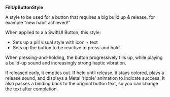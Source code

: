 **FillUpButtonStyle**

A style to be used for a button that requires a big build up & release, for example "new habit achieved!"

When applied to a a SwiftUI Button, this style:
* Sets up a pill visual style with icon + text
* Sets up the button to be reactive to press-and hold

When pressing-and-holding, the button progressively fills up, while playing a build-up sound and increasingly strong haptic vibration.  

If released early, it empties out.
If held until release, it stays colored, plays a release sound, and displays a Metal 'ripple' animation to indicate success. It also passes a binding back to the original button text, so you can change the text after completion.
